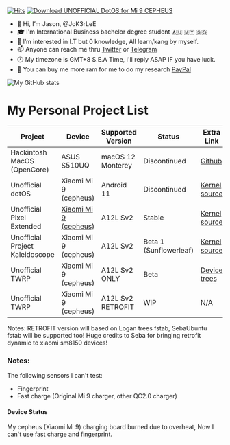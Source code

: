 [![Hits](https://hits.seeyoufarm.com/api/count/incr/badge.svg?url=https%3A%2F%2Fgithub.com%2FJoK3rLeE%2Fhit-counter&count_bg=%2379C83D&title_bg=%239990D7&icon=f-droid.svg&icon_color=%23254CC7&title=Hits&edge_flat=false)](https://hits.seeyoufarm.com) <a href="https://sourceforge.net/projects/device-xiaomi-cepheus/files/latest/download"><img alt="Download UNOFFICIAL DotOS for Mi 9 CEPHEUS" src="https://img.shields.io/sourceforge/dt/device-xiaomi-cepheus.svg" ></a>

- 👋   Hi, I’m Jason, @JoK3rLeE
- 🎓   I'm International Business bachelor degree student  🇦🇺 🇲🇾 🇸🇬
- 👀   I’m interested in I.T but 0 knowledge, All learn/kang by myself.
- 📫   Anyone can reach me thru [Twitter](https://twitter.com/Jasonjiangyee) or [Telegram](https://t.me/JoK3rLeE)
- 🕗   My timezone is GMT+8 S.E.A Time, I'll reply ASAP IF you have luck.
- 🛒   You can buy me more ram for me to do my research [PayPal](https://www.paypal.com/paypalme/jasonjiangyee)

![My GitHub stats](https://github-readme-stats.vercel.app/api?username=JoK3rLeE&theme=dark&show_icons=true)

# My Personal Project List
Project | Device | Supported Version | Status | Extra Link | Extra Link 
------------ | ------------- | ------------- | ------------- | ------------- | -------------
Hackintosh MacOS (OpenCore)| ASUS S510UQ | macOS 12 Monterey|  Discontinued | [Github](https://github.com/JoK3rLeE/Asus-S510UQ-BQ178T) | N/A
Unofficial dotOS | Xiaomi Mi 9 (cepheus) | Android 11 | Discontinued | [Kernel source](https://github.com/JoK3rLeE/kernel_xiaomi_cepheus) |[Sourceforge](https://sourceforge.net/projects/device-xiaomi-cepheus/files/Dot%20OS/)
Unofficial Pixel Extended | [Xiaomi Mi 9 (cepheus)](https://github.com/JoK3rLeE/device_xiaomi_cepheus-1) | A12L Sv2 | Stable | [Kernel source](https://github.com/JoK3rLeE/kernel_xiaomi_cepheus-1) |[Sourceforge](https://sourceforge.net/projects/device-xiaomi-cepheus/files/PixelExtended/)
Unofficial Project Kaleidoscope | Xiaomi Mi 9 (cepheus) | A12L Sv2 | Beta 1 (Sunflowerleaf) | [Kernel source](https://github.com/JoK3rLeE/kernel_xiaomi_cepheus-1) | [Sourceforge](https://sourceforge.net/projects/device-xiaomi-cepheus/files/Kaleidoscope/Kaleidoscope-sunflowerleaf-cepheus-20220815-UNOFFICIAL.zip/download)
Unofficial TWRP | Xiaomi Mi 9 (cepheus) | A12L Sv2 ONLY |  Beta | [Device trees](https://github.com/JoK3rLeE/android_device_xiaomi_cepheus/tree/android-12-test) | [Sourceforge](https://sourceforge.net/projects/device-xiaomi-cepheus/files/Kaleidoscope/TWRP-3.6.2_12.0-UNOFFICIAL-KSCOPE-CEPHEUS.img/download)
Unofficial TWRP | Xiaomi Mi 9 (cepheus) | A12L Sv2 RETROFIT |  WIP | N/A | N/A

Notes: RETROFIT version will based on Logan trees fstab, SebaUbuntu fstab will be supported too! Huge credits to Seba for bringing retrofit dynamic to xiaomi sm8150 devices!

### Notes: 
The following sensors I can't test: 
- Fingerprint
- Fast charge (Original Mi 9 charger, other QC2.0 charger)

#### Device Status
My cepheus (Xiaomi Mi 9) charging board burned due to overheat, Now I can't use fast charge and fingerprint. 
